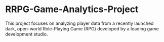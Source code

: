 # RRPG-Game-Analytics-Project
This project focuses on analyzing player data from a recently launched dark, open-world Role-Playing Game (RPG) developed by a leading game development studio.
